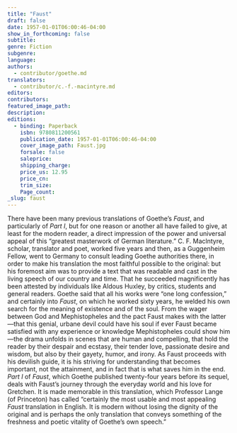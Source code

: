 ```yaml
---
title: "Faust"
draft: false
date: 1957-01-01T06:00:46-04:00
show_in_forthcoming: false
subtitle:
genre: Fiction
subgenre:
language:
authors:
  - contributor/goethe.md
translators:
  - contributor/c.-f.-macintyre.md
editors:
contributors:
featured_image_path:
description:
editions:
  - binding: Paperback
    isbn: 9780811200561
    publication_date: 1957-01-01T06:00:46-04:00
    cover_image_path: Faust.jpg
    forsale: false
    saleprice:
    shipping_charge:
    price_us: 12.95
    price_cn:
    trim_size:
    Page_count:
_slug: faust
---
```


There have been many previous translations of Goethe’s _Faust_, and particularly of _Part I_, but for one reason or another all have failed to give, at least for the modern reader, a direct impression of the power and universal appeal of this “greatest masterwork of German literature.” C. F. Maclntyre, scholar, translator and poet, worked five years and then, as a Guggenheim Fellow, went to Germany to consult leading Goethe authorities there, in order to make his translation the most faithful possible to the original: but his foremost aim was to provide a text that was readable and cast in the living speech of our country and time. That he succeeded magnificently has been attested by individuals like Aldous Huxley, by critics, students and general readers. Goethe said that all his works were “one long confession,” and certainly into _Faust_, on which he worked sixty years, he welded his own search for the meaning of existence and of the soul. From the wager between God and Mephistopheles and the pact Faust makes with the latter—that this genial, urbane devil could have his soul if ever Faust became satisfied with any experience or knowledge Mephistopheles could show him—the drama unfolds in scenes that are human and compelling, that hold the reader by their despair and ecstasy, their tender love, passionate desire and wisdom, but also by their gayety, humor, and irony. As Faust proceeds with his devilish guide, it is his striving for understanding that becomes important, not the attainment, and in fact that is what saves him in the end. _Part I_ of _Faust_, which Goethe published twenty-four years before its sequel, deals with Faust’s journey through the everyday world and his love for Gretchen. It is made memorable in this translation, which Professor Lange (of Princeton) has called “certainly the most usable and most appealing _Faust_ translation in English. It is modern without losing the dignity of the original and is perhaps the only translation that conveys something of the freshness and poetic vitality of Goethe’s own speech.”

